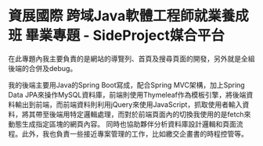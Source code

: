 # 資展國際 跨域Java軟體工程師就業養成班 畢業專題 - SideProject媒合平台  
在此專題內我主要負責的是網站的導覽列、首頁及搜尋頁面的開發，另外就是全組後端的合併及debug。   

我的後端主要用Java的Spring Boot寫成，配合Spring MVC架構，加上Spring Data JPA來操作MySQL資料庫，前端則使用Thymeleaf作為模板引擎，將後端資料輸出到前端，而前端資料則利用jQuery來使用JavaScript，抓取使用者輸入資料，將其帶至後端用特定邏輯處理，而對於前端頁面內的切換我使用的是fetch來動態生成指定區塊的網頁內容。
同時也協助夥伴分析資料庫設計邏輯和頁面流程。此外，我也負責一些接近專案管理的工作，比如繳交企畫書的時程控管等。
